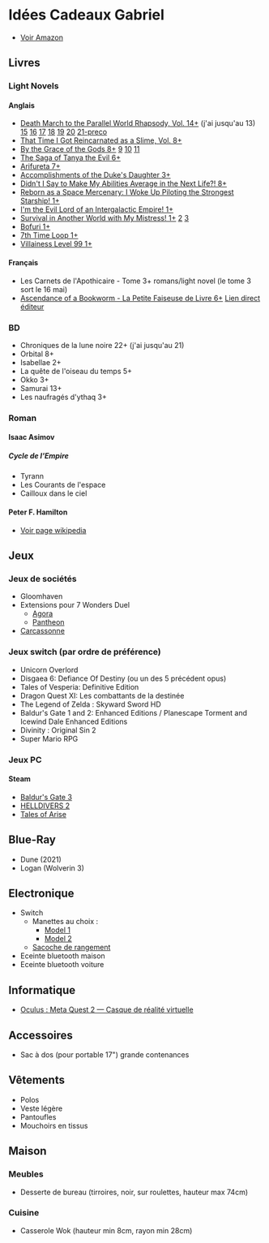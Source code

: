 # Idées Cadeaux Gabriel

- [Voir Amazon](https://www.amazon.fr/hz/wishlist/ls/N2LON7I7DD9B?ref_=wl_share)

## Livres

### Light Novels

#### Anglais

- [Death March to the Parallel World Rhapsody, Vol. 14+](https://amzn.eu/d/iOWsTjT) (j'ai jusqu'au 13) [15](https://amzn.eu/d/dyUJ5aX) [16](https://amzn.eu/d/aOXCwLF) [17](https://amzn.eu/d/7evaJus) [18](https://amzn.eu/d/5jH7XTp) [19](https://amzn.eu/d/6L55n54) [20](https://amzn.eu/d/dQifI4W) [21-preco](https://amzn.eu/d/dizSZ1k)
- [That Time I Got Reincarnated as a Slime, Vol. 8+](https://amzn.eu/d/dPnS9sN)
- [By the Grace of the Gods 8+](https://amzn.eu/d/d9WOI6K) [9](https://amzn.eu/d/6P3OWqT) [10](https://amzn.eu/d/gJ4bBOx) [11](https://amzn.eu/d/fnZFM16)
- [The Saga of Tanya the Evil 6+](https://amzn.eu/d/7OaR80q)
- [Arifureta 7+](https://amzn.eu/d/74KBMGr)
- [Accomplishments of the Duke's Daughter 3+](https://amzn.eu/d/6lIHQGQ)
- [Didn't I Say to Make My Abilities Average in the Next Life?! 8+](https://amzn.eu/d/fNh0oVN)
- [Reborn as a Space Mercenary: I Woke Up Piloting the Strongest Starship! 1+](https://amzn.eu/d/2dTK6kO)
- [I'm the Evil Lord of an Intergalactic Empire! 1+](https://amzn.eu/d/hniOL6L)
- [Survival in Another World with My Mistress! 1+](https://amzn.eu/d/9xeK6pm) [2](https://amzn.eu/d/hE5plxq) [3](https://amzn.eu/d/3JfdH4U)
- [Bofuri 1+](https://amzn.eu/d/hET5ZDS)
- [7th Time Loop 1+](https://amzn.eu/d/6pkLAOe)
- [Villainess Level 99 1+](https://amzn.eu/d/1JzA1XR)

#### Français

- Les Carnets de l'Apothicaire - Tome 3+ romans/light novel (le tome 3 sort le 16 mai)
- [Ascendance of a Bookworm - La Petite Faiseuse de Livre 6+](https://www.amazon.fr/dp/B09JQL1N8W?binding=paperback&ref=dbs_dp_sirpi) [Lien direct éditeur](https://boutique.lanovel-edition.fr/23-ascendance-of-a-bookworm)

### BD

- Chroniques de la lune noire 22+ (j'ai jusqu'au 21)
- Orbital 8+
- Isabellae 2+
- La quête de l'oiseau du temps 5+
- Okko 3+
- Samurai 13+
- Les naufragés d'ythaq 3+

### Roman

#### Isaac Asimov

##### Cycle de l'Empire

- Tyrann
- Les Courants de l'espace
- Cailloux dans le ciel

#### Peter F. Hamilton

- [Voir page wikipedia](https://fr.wikipedia.org/wiki/Peter_F._Hamilton#Romans)

## Jeux

### Jeux de sociétés

- Gloomhaven
- Extensions pour 7 Wonders Duel
  - [Agora](https://amzn.eu/d/4GaiYmU)
  - [Pantheon](https://amzn.eu/d/cwFCRT9)
- [Carcassonne](https://amzn.eu/d/7SsqS5n)

### Jeux switch (par ordre de préférence)

- Unicorn Overlord
- Disgaea 6: Defiance Of Destiny (ou un des 5 précédent opus)
- Tales of Vesperia: Definitive Edition
- Dragon Quest XI: Les combattants de la destinée
- The Legend of Zelda : Skyward Sword HD
- Baldur's Gate 1 and 2: Enhanced Editions / Planescape Torment and Icewind Dale Enhanced Editions
- Divinity : Original Sin 2
- Super Mario RPG

### Jeux PC

#### Steam

- [Baldur's Gate 3](https://store.steampowered.com/app/1086940/Baldurs_Gate_3/)
- [HELLDIVERS 2](https://store.steampowered.com/app/553850/HELLDIVERS_2/)
- [Tales of Arise](https://store.steampowered.com/app/740130/Tales_of_Arise/)

## Blue-Ray

- Dune (2021)
- Logan (Wolverin 3)

## Electronique

- Switch
  - Manettes au choix :
    - [Model 1](https://nyxigaming.com/products/nyxi-wizard-wirleless-joy-pad-for-switch-switch-oled)
    - [Model 2](https://nyxigaming.com/products/nyxi-wireless-joy-con-pad-with-color-led-lights-for-nintendo-switch)
  - [Sacoche de rangement](https://nyxigaming.com/products/nyxi-upgraded-carrying-case-for-wireless-joy-pad-nintendo-switch)
- Eceinte bluetooth maison
- Eceinte bluetooth voiture

## Informatique

- [Oculus : Meta Quest 2 — Casque de réalité virtuelle](https://amzn.eu/d/bOWv0qW)

## Accessoires

- Sac à dos (pour portable 17") grande contenances

## Vêtements

- Polos
- Veste légère
- Pantoufles
- Mouchoirs en tissus

## Maison

### Meubles

- Desserte de bureau (tirroires, noir, sur roulettes, hauteur max 74cm)

### Cuisine

- Casserole Wok (hauteur min 8cm, rayon min 28cm)
